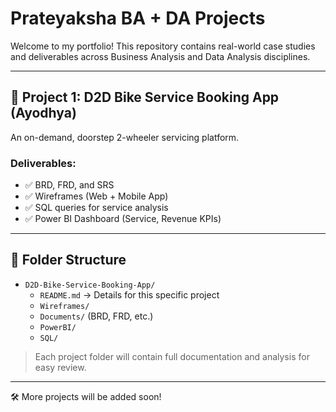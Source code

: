 # Prateyaksha BA + DA Projects

Welcome to my portfolio! This repository contains real-world case studies and deliverables across Business Analysis and Data Analysis disciplines.

---

## 📌 Project 1: D2D Bike Service Booking App (Ayodhya)

An on-demand, doorstep 2-wheeler servicing platform.

### Deliverables:
- ✅ BRD, FRD, and SRS
- ✅ Wireframes (Web + Mobile App)
- ✅ SQL queries for service analysis
- ✅ Power BI Dashboard (Service, Revenue KPIs)

---

## 📁 Folder Structure

- `D2D-Bike-Service-Booking-App/`
   - `README.md` → Details for this specific project
   - `Wireframes/`
   - `Documents/` (BRD, FRD, etc.)
   - `PowerBI/`
   - `SQL/`

> Each project folder will contain full documentation and analysis for easy review.

---

🛠️ More projects will be added soon!
